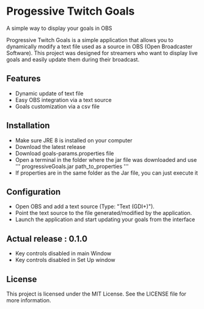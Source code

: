 # Progessive Twitch Goals
A simple way to display your goals in OBS

Progressive Twitch Goals is a simple application that allows you to dynamically modify a text file used as a source in OBS (Open Broadcaster Software). This project was designed for streamers who want to display live goals and easily update them during their broadcast.

## Features
- Dynamic update of text file
- Easy OBS integration via a text source
- Goals customization via a csv file

## Installation
- Make sure JRE 8 is installed on your computer
- Download the latest release
- Download goals-params.properties file
- Open a terminal in the folder where the jar file was downloaded and use
'''
progressiveGoals.jar path_to_properties
'''
- If properties are in the same folder as the Jar file, you can just execute it

## Configuration
- Open OBS and add a text source (Type: "Text (GDI+)").
- Point the text source to the file generated/modified by the application.
- Launch the application and start updating your goals from the interface

## Actual release : 0.1.0
- Key controls disabled in main Window
- Key controls disabled in Set Up window

## License
This project is licensed under the MIT License. See the LICENSE file for more information. 



